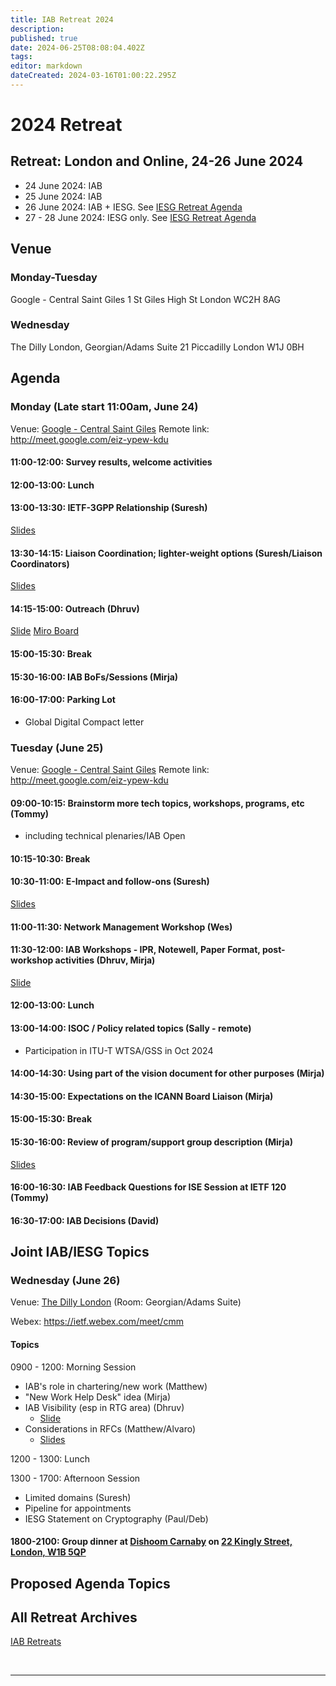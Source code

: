 ```yaml
---
title: IAB Retreat 2024
description: 
published: true
date: 2024-06-25T08:08:04.402Z
tags: 
editor: markdown
dateCreated: 2024-03-16T01:00:22.295Z
---
```


# 2024 Retreat

## Retreat: London and Online, 24-26 June 2024

* 24 June 2024: IAB 
* 25 June 2024: IAB 
* 26 June 2024: IAB + IESG. See [IESG Retreat Agenda](https://wiki.ietf.org/en/group/iesg/RetreatInfo)
* 27 - 28 June 2024: IESG only.  See [IESG Retreat Agenda](https://wiki.ietf.org/en/group/iesg/RetreatInfo)

## Venue

### Monday-Tuesday
Google - Central Saint Giles
1 St Giles High St
London
WC2H 8AG

### Wednesday
The Dilly London, Georgian/Adams Suite
21 Piccadilly
London
W1J 0BH

## Agenda

### Monday (Late start 11:00am, June 24)

Venue: [Google - Central Saint Giles](https://www.google.com/maps/place/Google+London+-+Central+Saint+Giles/@51.5160322,-0.1296894,17z/data=!3m1!4b1!4m6!3m5!1s0x4876051f55732655:0x77d00e13ac2579f8!8m2!3d51.5160322!4d-0.1271091!16s%2Fg%2F1tdy3_0c?entry=ttu)
Remote link: http://meet.google.com/eiz-ypew-kdu

#### 11:00-12:00: Survey results, welcome activities

#### 12:00-13:00: Lunch

#### 13:00-13:30: IETF-3GPP Relationship (Suresh)
[Slides](https://docs.google.com/presentation/d/1OpBHSdcZ_tASRNYARjHVP0QQ7EVqrEFz7dc7KXXvIDQ/edit?usp=sharing)

#### 13:30-14:15: Liaison Coordination; lighter-weight options (Suresh/Liaison Coordinators)
[Slides](https://docs.google.com/presentation/d/1HRT0lMRZ1uE3sehckrr8_3Ev1mvEmHbCO5NbplrHF2s/edit?usp=sharing)

#### 14:15-15:00: Outreach (Dhruv)

[Slide](https://docs.google.com/presentation/d/1F7gfNF8AX6QjCRVRqgWk8Jz_eiBbgOlxwc9Ry_HdeTQ/edit?usp=sharing)
[Miro Board](https://miro.com/app/board/uXjVNiPwtfs=/?share_link_id=139764338636
)

#### 15:00-15:30: Break

#### 15:30-16:00: IAB BoFs/Sessions (Mirja)

#### 16:00-17:00: Parking Lot

* Global Digital Compact letter


### Tuesday (June 25)

Venue: [Google - Central Saint Giles](https://www.google.com/maps/place/Google+London+-+Central+Saint+Giles/@51.5160322,-0.1296894,17z/data=!3m1!4b1!4m6!3m5!1s0x4876051f55732655:0x77d00e13ac2579f8!8m2!3d51.5160322!4d-0.1271091!16s%2Fg%2F1tdy3_0c?entry=ttu)
Remote link: http://meet.google.com/eiz-ypew-kdu

#### 09:00-10:15: Brainstorm more tech topics, workshops, programs, etc (Tommy)

* including technical plenaries/IAB Open

#### 10:15-10:30: Break

#### 10:30-11:00: E-Impact and follow-ons (Suresh)
[Slides](https://docs.google.com/presentation/d/13SpegIXLSFx0znOYieP4CdPgGHgQjQR6n0qhNRcJjVw/edit?usp=sharing)

#### 11:00-11:30: Network Management Workshop (Wes)

#### 11:30-12:00: IAB Workshops - IPR, Notewell, Paper Format, post-workshop activities (Dhruv, Mirja)

[Slide](https://docs.google.com/presentation/d/1J86450kkCF_NWWGwzkfVZB-KKf89qYO6aSP_HUf1-Z8/edit?usp=sharing)

#### 12:00-13:00: Lunch

#### 13:00-14:00: ISOC / Policy related topics (Sally - remote)

* Participation in ITU-T WTSA/GSS in Oct 2024

#### 14:00-14:30: Using part of the vision document for other purposes (Mirja)

#### 14:30-15:00: Expectations on the ICANN Board Liaison (Mirja)

#### 15:00-15:30: Break

#### 15:30-16:00: Review of program/support group description (Mirja)

[Slides](https://docs.google.com/presentation/d/1CvHnsnbRyFNN5nPOlh_KVBUk_JlEkcRCLxtR5JABDgY/edit#slide=id.p)

#### 16:00-16:30: IAB Feedback Questions for ISE Session at IETF 120 (Tommy)

#### 16:30-17:00: IAB Decisions (David)


## Joint IAB/IESG Topics

### Wednesday (June 26)

Venue: [The Dilly London](https://www.google.com/maps/place/The+Dilly/@51.5094322,-0.138873,17z/data=!3m2!4b1!5s0x487604d69f731b91:0xce5791168088f041!4m9!3m8!1s0x487605d32ca35887:0x8a31d9ec2e355273!5m2!4m1!1i2!8m2!3d51.5094289!4d-0.1362927!16s%2Fg%2F11pdxtzvpl?entry=ttu) (Room: Georgian/Adams Suite)

Webex: https://ietf.webex.com/meet/cmm

#### Topics

0900 - 1200: Morning Session
- IAB's role in chartering/new work (Matthew)
- "New Work Help Desk" idea (Mirja)
- IAB Visibility (esp in RTG area) (Dhruv)
	- [Slide](https://docs.google.com/presentation/d/1vi7DGOywB9KJG3YtCB7kdcIj_yBFw8CvkpmhgYOE1ao/edit?usp=sharing)
- Considerations in RFCs (Matthew/Alvaro)
	- [Slides](https://docs.google.com/presentation/d/1XxZhxobIM1Fs__awadNpLmTX6ZJFIizhoTAvxA2mSBk/edit?usp=sharing)

1200 - 1300: Lunch

1300 - 1700: Afternoon Session 
- Limited domains (Suresh)
- Pipeline for appointments
- IESG Statement on Cryptography (Paul/Deb)


#### 1800-2100: Group dinner at [Dishoom Carnaby](https://www.dishoom.com/carnaby/) on [22 Kingly Street, London, W1B 5QP](https://www.google.com/maps/place/Dishoom+Carnaby/@51.5130915,-0.1417758,17z/data=!3m1!4b1!4m5!3m4!1s0x487604d56e75df5f:0x46d397c759942b9f!8m2!3d51.5130882!4d-0.1395871?shorturl=1)

## Proposed Agenda Topics


 
## All Retreat Archives
[IAB Retreats](/group/iab/IAB_Retreats)

&nbsp;
&nbsp;
&nbsp;

---
